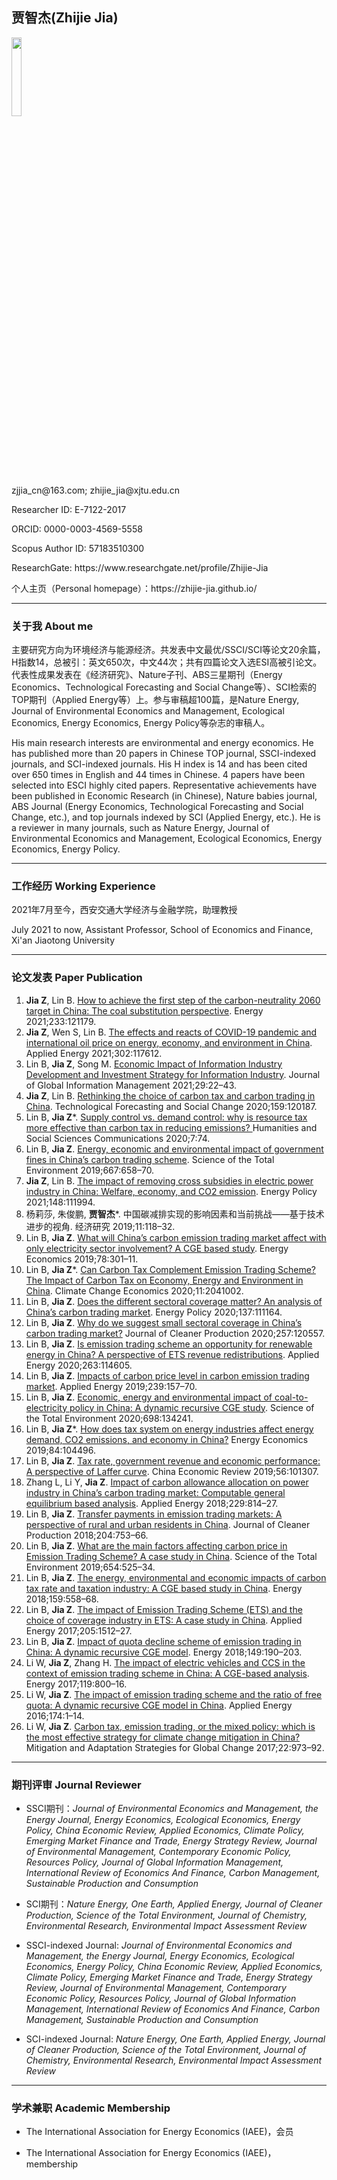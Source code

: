 
## **贾智杰(Zhijie Jia)**
<!--20%-->
<div align=left>
<img src="https://avatars.githubusercontent.com/u/91136898?s=400&u=dc18d7e52c902786991b15748b8c4e4ff2ba5006&v=4" width="18%" >
</div>

<p align="left">zjjia_cn@163.com; zhijie_jia@xjtu.edu.cn</p>
<p align="left">Researcher ID: E-7122-2017</p>
<p align="left">ORCID: 0000-0003-4569-5558</p>
<p align="left">Scopus Author ID: 57183510300</p>
<p align="left">ResearchGate: https://www.researchgate.net/profile/Zhijie-Jia</p>

<p align="left">个人主页（Personal homepage）：https://zhijie-jia.github.io/</p>

---
### 关于我 About me
主要研究方向为环境经济与能源经济。共发表中文最优/SSCI/SCI等论文20余篇，H指数14，总被引：英文650次，中文44次；共有四篇论文入选ESI高被引论文。代表性成果发表在《经济研究》、Nature子刊、ABS三星期刊（Energy Economics、Technological Forecasting and Social Change等）、SCI检索的TOP期刊（Applied Energy等）上。参与审稿超100篇，是Nature Energy, Journal of Environmental Economics and Management, Ecological Economics, Energy Economics, Energy Policy等杂志的审稿人。

His main research interests are environmental and energy economics. He has published more than 20 papers in Chinese TOP journal, SSCI-indexed journals, and SCI-indexed journals. His H index is 14 and has been cited over 650 times in English and 44 times in Chinese. 4 papers have been selected into ESCI highly cited papers. Representative achievements have been published in Economic Research (in Chinese), Nature babies journal, ABS Journal (Energy Economics, Technological Forecasting and Social Change, etc.), and top journals indexed by SCI (Applied Energy, etc.). He is a reviewer in many journals, such as Nature Energy, Journal of Environmental Economics and Management, Ecological Economics, Energy Economics, Energy Policy.

---
### 工作经历 Working Experience
2021年7月至今，西安交通大学经济与金融学院，助理教授

July 2021 to now, Assistant Professor, School of Economics and Finance, Xi'an Jiaotong University

---
### 论文发表 Paper Publication
1. **Jia Z**, Lin B. [How to achieve the first step of the carbon-neutrality 2060 target in China: The coal substitution perspective](https://doi.org/10.1016/j.energy.2021.121179). Energy 2021;233:121179.
2. **Jia Z**, Wen S, Lin B. [The effects and reacts of COVID-19 pandemic and international oil price on energy, economy, and environment in China](https://doi.org/10.1016/j.apenergy.2021.117612). Applied Energy 2021;302:117612. 
3. Lin B, **Jia Z**, Song M. [Economic Impact of Information Industry Development and Investment Strategy for Information Industry](https://doi.org/10.4018/JGIM.2021010102). Journal of Global Information Management 2021;29:22–43.
4. **Jia Z**, Lin B. [Rethinking the choice of carbon tax and carbon trading in China](https://doi.org/10.1016/j.techfore.2020.120187). Technological Forecasting and Social Change 2020;159:120187.
5. Lin B, **Jia Z***. [Supply control vs. demand control: why is resource tax more effective than carbon tax in reducing emissions? ](https://doi.org/10.1057/s41599-020-00569-w) Humanities and Social Sciences Communications 2020;7:74.
6. Lin B, **Jia Z**. [Energy, economic and environmental impact of government fines in China’s carbon trading scheme](https://doi.org/10.1016/j.scitotenv.2019.02.405). Science of the Total Environment 2019;667:658–70.
7. **Jia Z**, Lin B. [The impact of removing cross subsidies in electric power industry in China: Welfare, economy, and CO2 emission](https://doi.org/10.1016/j.enpol.2020.111994). Energy Policy 2021;148:111994.
8. 杨莉莎, 朱俊鹏, **贾智杰***. 中国碳减排实现的影响因素和当前挑战——基于技术进步的视角. 经济研究 2019;11:118–32.
9. Lin B, **Jia Z**. [What will China’s carbon emission trading market affect with only electricity sector involvement? A CGE based study](https://doi.org/10.1016/j.eneco.2018.11.030). Energy Economics 2019;78:301–11.
10. Lin B, **Jia Z***. [Can Carbon Tax Complement Emission Trading Scheme? The Impact of Carbon Tax on Economy, Energy and Environment in China](https://doi.org/10.1142/S201000782041002X). Climate Change Economics 2020;11:2041002.
11. Lin B, **Jia Z**. [Does the different sectoral coverage matter? An analysis of China’s carbon trading market](https://doi.org/10.1016/j.enpol.2019.111164). Energy Policy 2020;137:111164.
12. Lin B, **Jia Z**. [Why do we suggest small sectoral coverage in China’s carbon trading market?](https://doi.org/10.1016/j.jclepro.2020.120557) Journal of Cleaner Production 2020;257:120557.
13. Lin B, **Jia Z**. [Is emission trading scheme an opportunity for renewable energy in China? A perspective of ETS revenue redistributions](https://doi.org/10.1016/j.apenergy.2020.114605). Applied Energy 2020;263:114605.
14. Lin B, **Jia Z**. [Impacts of carbon price level in carbon emission trading market](https://doi.org/10.1016/j.apenergy.2019.01.194). Applied Energy 2019;239:157–70.
15. Lin B, **Jia Z**. [Economic, energy and environmental impact of coal-to-electricity policy in China: A dynamic recursive CGE study](https://doi.org/10.1016/j.scitotenv.2019.134241). Science of the Total Environment 2020;698:134241.
16. Lin B, **Jia Z***. [How does tax system on energy industries affect energy demand, CO2 emissions, and economy in China?](https://doi.org/10.1016/j.eneco.2019.104496) Energy Economics 2019;84:104496. 
17. Lin B, **Jia Z**. [Tax rate, government revenue and economic performance: A perspective of Laffer curve](https://doi.org/10.1016/j.chieco.2019.101307). China Economic Review 2019;56:101307.
18. Zhang L, Li Y, **Jia Z**. [Impact of carbon allowance allocation on power industry in China’s carbon trading market: Computable general equilibrium based analysis](https://doi.org/10.1016/j.apenergy.2018.08.055). Applied Energy 2018;229:814–27.
19. Lin B, **Jia Z**. [Transfer payments in emission trading markets: A perspective of rural and urban residents in China](https://doi.org/10.1016/j.jclepro.2018.09.079). Journal of Cleaner Production 2018;204:753–66.
20. Lin B, **Jia Z**. [What are the main factors affecting carbon price in Emission Trading Scheme? A case study in China](https://doi.org/10.1016/j.scitotenv.2018.11.106). Science of the Total Environment 2019;654:525–34.
21. Lin B, **Jia Z**. [The energy, environmental and economic impacts of carbon tax rate and taxation industry: A CGE based study in China](https://doi.org/10.1016/j.energy.2018.06.167). Energy 2018;159:558–68.
22. Lin B, **Jia Z**. [The impact of Emission Trading Scheme (ETS) and the choice of coverage industry in ETS: A case study in China](https://doi.org/10.1016/j.apenergy.2017.08.098). Applied Energy 2017;205:1512–27.
23. Lin B, **Jia Z**. [Impact of quota decline scheme of emission trading in China: A dynamic recursive CGE model](https://doi.org/10.1016/j.energy.2018.02.039). Energy 2018;149:190–203.
24. Li W, **Jia Z**, Zhang H. [The impact of electric vehicles and CCS in the context of emission trading scheme in China: A CGE-based analysis](https://doi.org/10.1016/j.energy.2016.11.059). Energy 2017;119:800–16. 
25. Li W, **Jia Z**. [The impact of emission trading scheme and the ratio of free quota: A dynamic recursive CGE model in China](https://doi.org/10.1016/j.apenergy.2016.04.086). Applied Energy 2016;174:1–14.
26. Li W, **Jia Z**. [Carbon tax, emission trading, or the mixed policy: which is the most effective strategy for climate change mitigation in China? ](https://doi.org/10.1007/s11027-016-9710-3) Mitigation and Adaptation Strategies for Global Change 2017;22:973–92.

---
### 期刊评审 Journal Reviewer
* SSCI期刊：*Journal of Environmental Economics and Management, the Energy Journal, Energy Economics, Ecological Economics, Energy Policy, China Economic Review, Applied Economics, Climate Policy, Emerging Market Finance and Trade, Energy Strategy Review, Journal of Environmental Management, Contemporary Economic Policy, Resources Policy, Journal of Global Information Management, International Review of Economics And Finance, Carbon Management, Sustainable Production and Consumption*
* SCI期刊：*Nature Energy, One Earth, Applied Energy, Journal of Cleaner Production, Science of the Total Environment, Journal of Chemistry, Environmental Research, Environmental Impact Assessment Review*

* SSCI-indexed Journal: *Journal of Environmental Economics and Management, the Energy Journal, Energy Economics, Ecological Economics, Energy Policy, China Economic Review, Applied Economics, Climate Policy, Emerging Market Finance and Trade, Energy Strategy Review, Journal of Environmental Management, Contemporary Economic Policy, Resources Policy, Journal of Global Information Management, International Review of Economics And Finance, Carbon Management, Sustainable Production and Consumption*
* SCI-indexed Journal: *Nature Energy, One Earth, Applied Energy, Journal of Cleaner Production, Science of the Total Environment, Journal of Chemistry, Environmental Research, Environmental Impact Assessment Review*

---
### 学术兼职 Academic Membership
* The International Association for Energy Economics (IAEE)，会员

* The International Association for Energy Economics (IAEE)，membership



